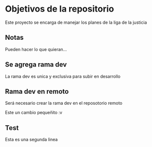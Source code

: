 # Objetivos de la repositorio

Este proyecto se encarga de manejar los planes de la liga de la justicia


## Notas
Pueden hacer lo que quieran...

## Se agrega rama dev
La rama dev es unica y exclusiva para subir en desarrollo

## Rama dev en remoto
Será necesario crear la rama dev en el reposotorio remoto

Este un cambio pequeñito :v
## Test
Esta es una segunda linea